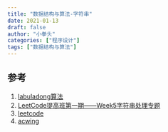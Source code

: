 ```yaml
---
title: "数据结构与算法-字符串"
date: 2021-01-13
draft: false
author: "小拳头"
categories: ["程序设计"]
tags: ["数据结构与算法"]
---
```


## 参考
1. [labuladong算法](https://mp.weixin.qq.com/s/1221AWsL7G89RtaHyHjRPNJENA)
2. [LeetCode提高班第一期——Week5字符串处理专题](https://www.bilibili.com/video/BV1Lb411w7L5)
3. [leetcode](https://leetcode-cn.com)
4. [acwing](https://www.acwing.com/problem/) 